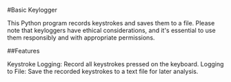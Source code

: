 #Basic Keylogger

This Python program records keystrokes and saves them to a file. Please note that keyloggers have ethical considerations, and it's essential to use them responsibly and with appropriate permissions.

##Features

Keystroke Logging: Record all keystrokes pressed on the keyboard.
Logging to File: Save the recorded keystrokes to a text file for later analysis.
